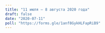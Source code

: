 ```yaml
---
title: "11 июля — 8 августа 2020 года"
draft: false
date: "2020-07-11"
poll: "https://forms.gle/1anf8GykHLFapRiB9"
---
```

